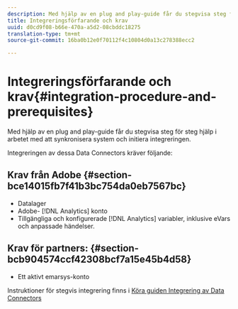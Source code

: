 ```yaml
---
description: Med hjälp av en plug and play-guide får du stegvisa steg för steg hjälp i arbetet med att synkronisera system och initiera integreringen.
title: Integreringsförfarande och krav
uuid: d0cd9f08-b66e-470a-a5d2-08cbddc18275
translation-type: tm+mt
source-git-commit: 16ba0b12e0f70112f4c10804d0a13c278388ecc2

---
```



# Integreringsförfarande och krav{#integration-procedure-and-prerequisites}

Med hjälp av en plug and play-guide får du stegvisa steg för steg hjälp i arbetet med att synkronisera system och initiera integreringen.

Integreringen av dessa Data Connectors kräver följande:

## Krav från Adobe {#section-bce14015fb7f41b3bc754da0eb7567bc}

* Datalager
* Adobe- [!DNL Analytics] konto
* Tillgängliga och konfigurerade [!DNL Analytics] variabler, inklusive eVars och anpassade händelser.

## Krav för partners: {#section-bcb904574ccf42308bcf7a15e45b4d58}

* Ett aktivt emarsys-konto

Instruktioner för stegvis integrering finns i [Köra guiden Integrering av Data Connectors](/help/import/data-connectors/emarsys-overview/emarsys-wizard.md)
